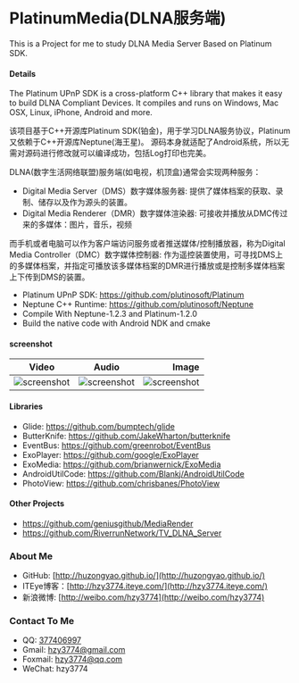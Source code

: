 # PlatinumMedia(DLNA服务端)
This is a Project for me to study DLNA Media Server Based on Platinum SDK.

#### Details
The Platinum UPnP SDK is a cross-platform C++ library that makes it easy to build DLNA Compliant Devices.
It compiles and runs on Windows, Mac OSX, Linux, iPhone, Android and more.

该项目基于C++开源库Platinum SDK(铂金)，用于学习DLNA服务协议，Platinum又依赖于C++开源库Neptune(海王星)。
源码本身就适配了Android系统，所以无需对源码进行修改就可以编译成功，包括Log打印也完美。

DLNA(数字生活网络联盟)服务端(如电视，机顶盒)通常会实现两种服务：
* Digital Media Server（DMS）数字媒体服务器: 提供了媒体档案的获取、录制、储存以及作为源头的装置。
* Digital Media Renderer（DMR）数字媒体渲染器: 可接收并播放从DMC传过来的多媒体：图片，音乐，视频

而手机或者电脑可以作为客户端访问服务或者推送媒体/控制播放器，称为Digital Media Controller（DMC）数字媒体控制器:
作为遥控装置使用，可寻找DMS上的多媒体档案，并指定可播放该多媒体档案的DMR进行播放或是控制多媒体档案上下传到DMS的装置。

* Platinum UPnP SDK: https://github.com/plutinosoft/Platinum
* Neptune C++ Runtime: https://github.com/plutinosoft/Neptune
* Compile With Neptune-1.2.3 and Platinum-1.2.0
* Build the native code with Android NDK and cmake

#### screenshot
| Video        	| Audio           | Image  	|
| ------------- |:-------------:| -----:|
| ![screenshot](https://raw.githubusercontent.com/huzongyao/PlatinumMedia/master/misc/screen-video.gif)| ![screenshot](https://raw.githubusercontent.com/huzongyao/PlatinumMedia/master/misc/screen-audio.gif)| ![screenshot](https://raw.githubusercontent.com/huzongyao/PlatinumMedia/master/misc/screen-image.gif) |

#### Libraries
* Glide: https://github.com/bumptech/glide
* ButterKnife: https://github.com/JakeWharton/butterknife
* EventBus: https://github.com/greenrobot/EventBus
* ExoPlayer: https://github.com/google/ExoPlayer
* ExoMedia: https://github.com/brianwernick/ExoMedia
* AndroidUtilCode: https://github.com/Blankj/AndroidUtilCode
* PhotoView: https://github.com/chrisbanes/PhotoView

#### Other Projects
* https://github.com/geniusgithub/MediaRender
* https://github.com/RiverrunNetwork/TV_DLNA_Server

### About Me
 * GitHub: [http://huzongyao.github.io/](http://huzongyao.github.io/)
 * ITEye博客：[http://hzy3774.iteye.com/](http://hzy3774.iteye.com/)
 * 新浪微博: [http://weibo.com/hzy3774](http://weibo.com/hzy3774)

### Contact To Me
 * QQ: [377406997](http://wpa.qq.com/msgrd?v=3&uin=377406997&site=qq&menu=yes)
 * Gmail: [hzy3774@gmail.com](mailto:hzy3774@gmail.com)
 * Foxmail: [hzy3774@qq.com](mailto:hzy3774@qq.com)
 * WeChat: hzy3774